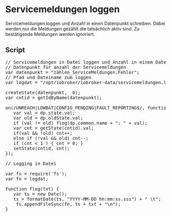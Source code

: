 # Servicemeldungen loggen

Servicemeldungen loggen und Anzahl in einen Datenpunkt schreiben. Dabei werden nur die Meldungen gezählt die tatsächlich aktiv sind. Zu bestätigende Meldungen werden ignoriert.


## Script

<pre class="lang:js decode:true codecontent ">// Servicemeldungen in Datei loggen und Anzahl in einem Datenpunkt erfassen
// Datenpunkt für anzahl der Servicemeldungen
var datenpunkt = "zählen_ServiceMeldungen.Fehler";
// Pfad und Dateiname zum loggen
var logdat = "/opt/iobroker/iobroker-data/servicemeldungen.log";

createState(datenpunkt,  0);
var cntid = getIdByName(datenpunkt);

on(/UNREACH|LOWBAT|CONFIG_PENDING|FAULT_REPORTING$/, function(dp) {
   var val = dp.state.val;
   var old = dp.oldState.val;
   if (val != old) flog(dp.common.name + ": " + val);
   var cnt = getState(cntid).val;
   if(val && !old) cnt++;
   else if (!val && old) cnt--;
   if (cnt < 1 ) { cnt = 0; }
   setState(cntid, cnt);
});

// Logging in Datei

var fs = require('fs');
var fn = logdat;

function flog(txt) {
   var ts = new Date();
   ts = formatDate(ts, "YYYY-MM-DD hh:mm:ss.sss") + " \t";
    fs.appendFileSync(fn, ts + txt + "\n");
}

</pre>